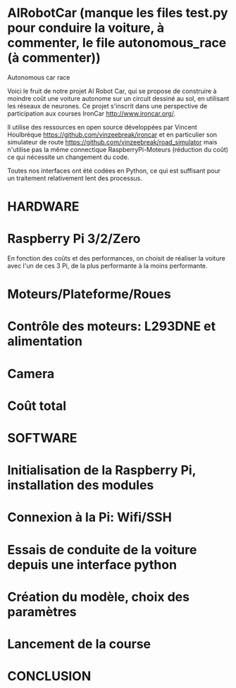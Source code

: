 # AIRobotCar (manque les files test.py pour conduire la voiture, à commenter, le file autonomous_race (à commenter))
Autonomous car race


Voici le fruit de notre projet AI Robot Car, qui se propose de construire à moindre coût une voiture autonome sur un circuit dessiné au sol, en utilisant les réseaux de neurones.
Ce projet s'inscrit dans une perspective de participation aux courses IronCar http://www.ironcar.org/.

Il utilise des ressources en open source développées par Vincent Houlbrèque https://github.com/vinzeebreak/ironcar et en particulier son simulateur de route https://github.com/vinzeebreak/road_simulator mais n'utilise pas la même connectique RaspberryPi-Moteurs (réduction du coût) ce qui nécessite un changement du code.

Toutes nos interfaces ont été codées en Python, ce qui est suffisant pour un traitement relativement lent des processus.


# HARDWARE

# Raspberry Pi 3/2/Zero
En fonction des coûts et des performances, on choisit de réaliser la voiture avec l'un de ces 3 Pi, de la plus performante à la moins performante.

# Moteurs/Plateforme/Roues

# Contrôle des moteurs: L293DNE et alimentation

# Camera

# Coût total




# SOFTWARE

# Initialisation de la Raspberry Pi, installation des modules

# Connexion à la Pi: Wifi/SSH

# Essais de conduite de la voiture depuis une interface python

# Création du modèle, choix des paramètres

# Lancement de la course


# CONCLUSION


